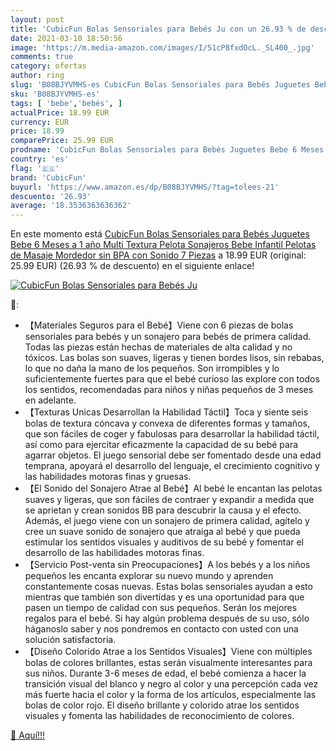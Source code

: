```yaml
---
layout: post
title: 'CubicFun Bolas Sensoriales para Bebés Ju con un 26.93 % de descuento'
date: 2021-03-10 18:50:56
image: 'https://m.media-amazon.com/images/I/51cP8fxdOcL._SL400_.jpg'
comments: true
category: ofertas
author: ring
slug: 'B08BJYVMHS-es CubicFun Bolas Sensoriales para Bebés Juguetes Bebe 6...'
sku: 'B08BJYVMHS-es'
tags: [ 'bebe','bebés', ]
actualPrice: 18.99 EUR
currency: EUR
price: 18.99
comparePrice: 25.99 EUR
prodname: 'CubicFun Bolas Sensoriales para Bebés Juguetes Bebe 6 Meses a 1 año Multi Textura Pelota Sonajeros Bebe Infantil Pelotas de Masaje Mordedor sin BPA con Sonido  7 Piezas'
country: 'es'
flag: '🇪🇸'
brand: 'CubicFun'
buyurl: 'https://www.amazon.es/dp/B08BJYVMHS/?tag=tolees-21'
descuento: '26.93'
average: '18.3536363636362'
---
```


En este momento está [CubicFun Bolas Sensoriales para Bebés Juguetes Bebe 6 Meses a 1 año Multi Textura Pelota Sonajeros Bebe Infantil Pelotas de Masaje Mordedor sin BPA con Sonido  7 Piezas](https://www.amazon.es/dp/B08BJYVMHS/?tag=tolees-21) a 18.99 EUR (original: 25.99 EUR) (26.93 %  de descuento) en el siguiente enlace!

[![CubicFun Bolas Sensoriales para Bebés Ju](https://m.media-amazon.com/images/I/51cP8fxdOcL._SL400_.jpg)](https://www.amazon.es/dp/B08BJYVMHS/?tag=tolees-21)

🔎:

- 【Materiales Seguros para el Bebé】Viene con 6 piezas de bolas sensoriales para bebés y un sonajero para bebés de primera calidad. Todas las piezas están hechas de materiales de alta calidad y no tóxicos. Las bolas son suaves, ligeras y tienen bordes lisos, sin rebabas, lo que no daña la mano de los pequeños. Son irrompibles y lo suficientemente fuertes para que el bebé curioso las explore con todos los sentidos, recomendadas para niños y niñas pequeños de 3 meses en adelante.
- 【Texturas Unicas Desarrollan la Habilidad Táctil】Toca y siente seis bolas de textura cóncava y convexa de diferentes formas y tamaños, que son fáciles de coger y fabulosas para desarrollar la habilidad táctil, así como para ejercitar eficazmente la capacidad de su bebé para agarrar objetos. El juego sensorial debe ser fomentado desde una edad temprana, apoyará el desarrollo del lenguaje, el crecimiento cognitivo y las habilidades motoras finas y gruesas.
- 【El Sonido del Sonajero Atrae al Bebé】Al bebé le encantan las pelotas suaves y ligeras, que son fáciles de contraer y expandir a medida que se aprietan y crean sonidos BB para descubrir la causa y el efecto. Además, el juego viene con un sonajero de primera calidad, agítelo y cree un suave sonido de sonajero que atraiga al bebé y que pueda estimular los sentidos visuales y auditivos de su bebé y fomentar el desarrollo de las habilidades motoras finas.
- 【Servicio Post-venta sin Preocupaciones】A los bebés y a los niños pequeños les encanta explorar su nuevo mundo y aprenden constantemente cosas nuevas. Estas bolas sensoriales ayudan a esto mientras que también son divertidas y es una oportunidad para que pasen un tiempo de calidad con sus pequeños. Serán los mejores regalos para el bebé. Si hay algún problema después de su uso, sólo háganoslo saber y nos pondremos en contacto con usted con una solución satisfactoria.
- 【Diseño Colorido Atrae a los Sentidos Visuales】Viene con múltiples bolas de colores brillantes, estas serán visualmente interesantes para sus niños. Durante 3-6 meses de edad, el bebé comienza a hacer la transición visual del blanco y negro al color y una percepción cada vez más fuerte hacia el color y la forma de los artículos, especialmente las bolas de color rojo. El diseño brillante y colorido atrae los sentidos visuales y fomenta las habilidades de reconocimiento de colores.

[🛒 Aquí!!!](https://www.amazon.es/dp/B08BJYVMHS/?tag=tolees-21)
